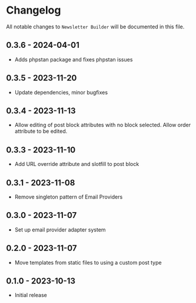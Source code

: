 # Changelog

All notable changes to `Newsletter Builder` will be documented in this file.

## 0.3.6 - 2024-04-01

- Adds phpstan package and fixes phpstan issues

## 0.3.5 - 2023-11-20

- Update dependencies, minor bugfixes

## 0.3.4 - 2023-11-13

- Allow editing of post block attributes with no block selected. Allow order attribute to be edited.

## 0.3.3 - 2023-11-10

- Add URL override attribute and slotfill to post block

## 0.3.1 - 2023-11-08

- Remove singleton pattern of Email Providers

## 0.3.0 - 2023-11-07

- Set up email provider adapter system

## 0.2.0 - 2023-11-07

- Move templates from static files to using a custom post type

## 0.1.0 - 2023-10-13

- Initial release
